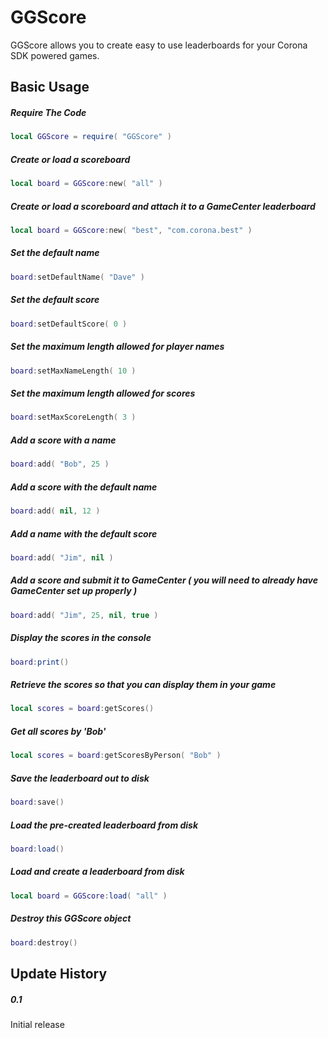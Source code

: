 GGScore
============

GGScore allows you to create easy to use leaderboards for your Corona SDK powered games.

Basic Usage
-------------------------

##### Require The Code
```lua
local GGScore = require( "GGScore" )
```

##### Create or load a scoreboard
```lua
local board = GGScore:new( "all" )
```

##### Create or load a scoreboard and attach it to a GameCenter leaderboard
```lua
local board = GGScore:new( "best", "com.corona.best" )
```

##### Set the default name
```lua
board:setDefaultName( "Dave" )
```

##### Set the default score
```lua
board:setDefaultScore( 0 )
```

##### Set the maximum length allowed for player names
```lua
board:setMaxNameLength( 10 )
```

##### Set the maximum length allowed for scores
```lua
board:setMaxScoreLength( 3 )
```

##### Add a score with a name
```lua
board:add( "Bob", 25 )
```

##### Add a score with the default name
```lua
board:add( nil, 12 )
```

##### Add a name with the default score
```lua
board:add( "Jim", nil )
```

##### Add a score and submit it to GameCenter ( you will need to already have GameCenter set up properly )
```lua
board:add( "Jim", 25, nil, true )
```

##### Display the scores in the console
```lua
board:print()
```

##### Retrieve the scores so that you can display them in your game
```lua
local scores = board:getScores()
```

##### Get all scores by 'Bob'
```lua
local scores = board:getScoresByPerson( "Bob" )
```

##### Save the leaderboard out to disk
```lua
board:save()
```

##### Load the pre-created leaderboard from disk
```lua
board:load()
```

##### Load and create a leaderboard from disk
```lua
local board = GGScore:load( "all" )
```

##### Destroy this GGScore object
```lua
board:destroy()
```

Update History
-------------------------

##### 0.1
Initial release